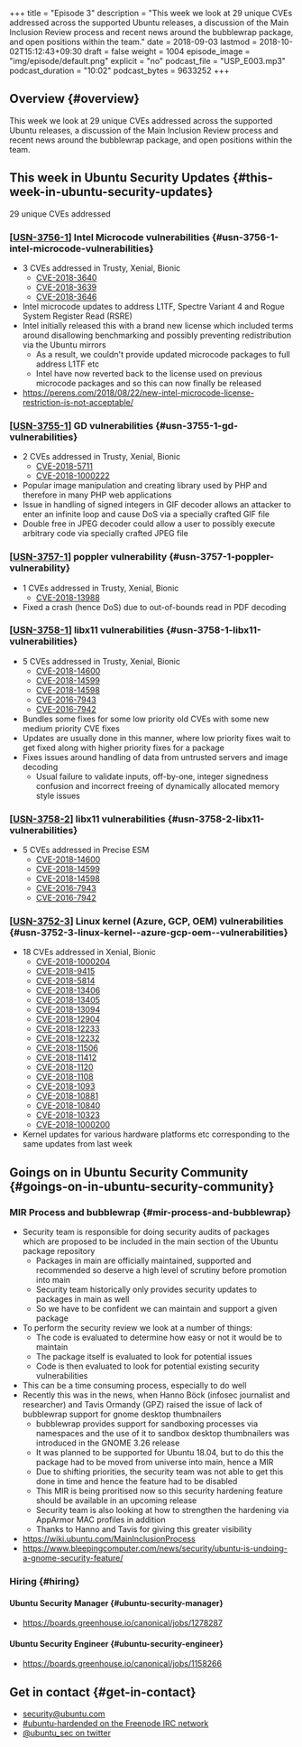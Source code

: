 +++
title = "Episode 3"
description = "This week we look at 29 unique CVEs addressed across the supported Ubuntu releases, a discussion of the Main Inclusion Review process and recent news around the bubblewrap package, and open positions within the team."
date = 2018-09-03
lastmod = 2018-10-02T15:12:43+09:30
draft = false
weight = 1004
episode_image = "img/episode/default.png"
explicit = "no"
podcast_file = "USP_E003.mp3"
podcast_duration = "10:02"
podcast_bytes = 9633252
+++

## Overview {#overview}

This week we look at 29 unique CVEs addressed across the supported Ubuntu releases, a discussion of the Main Inclusion Review process and recent news around the bubblewrap package, and open positions within the team.


## This week in Ubuntu Security Updates {#this-week-in-ubuntu-security-updates}

29 unique CVEs addressed


### [[USN-3756-1](https://usn.ubuntu.com/3756-1/)] Intel Microcode vulnerabilities {#usn-3756-1-intel-microcode-vulnerabilities}

-   3 CVEs addressed in Trusty, Xenial, Bionic
    -   [CVE-2018-3640](https://people.canonical.com/~ubuntu-security/cve/CVE-2018-3640)
    -   [CVE-2018-3639](https://people.canonical.com/~ubuntu-security/cve/CVE-2018-3639)
    -   [CVE-2018-3646](https://people.canonical.com/~ubuntu-security/cve/CVE-2018-3646)
-   Intel microcode updates to address L1TF, Spectre Variant 4 and Rogue System Register Read (RSRE)
-   Intel initially released this with a brand new license which included terms around disallowing benchmarking and possibly preventing redistribution via the Ubuntu mirrors
    -   As a result, we couldn't provide updated microcode packages to full address L1TF etc
    -   Intel have now reverted back to the license used on previous microcode packages and so this can now finally be released
-   <https://perens.com/2018/08/22/new-intel-microcode-license-restriction-is-not-acceptable/>


### [[USN-3755-1](https://usn.ubuntu.com/3755-1/)] GD vulnerabilities {#usn-3755-1-gd-vulnerabilities}

-   2 CVEs addressed in Trusty, Xenial, Bionic
    -   [CVE-2018-5711](https://people.canonical.com/~ubuntu-security/cve/CVE-2018-5711)
    -   [CVE-2018-1000222](https://people.canonical.com/~ubuntu-security/cve/CVE-2018-1000222)
-   Popular image manipulation and creating library used by PHP and therefore in many PHP web applications
-   Issue in handling of signed integers in GIF decoder allows an attacker to enter an infinite loop and cause DoS via a specially crafted GIF file
-   Double free in JPEG decoder could allow a user to possibly execute arbitrary code via specially crafted JPEG file


### [[USN-3757-1](https://usn.ubuntu.com/3757-1/)] poppler vulnerability {#usn-3757-1-poppler-vulnerability}

-   1 CVEs addressed in Trusty, Xenial, Bionic
    -   [CVE-2018-13988](https://people.canonical.com/~ubuntu-security/cve/CVE-2018-13988)
-   Fixed a crash (hence DoS) due to out-of-bounds read in PDF decoding


### [[USN-3758-1](https://usn.ubuntu.com/3758-1/)] libx11 vulnerabilities {#usn-3758-1-libx11-vulnerabilities}

-   5 CVEs addressed in Trusty, Xenial, Bionic
    -   [CVE-2018-14600](https://people.canonical.com/~ubuntu-security/cve/CVE-2018-14600)
    -   [CVE-2018-14599](https://people.canonical.com/~ubuntu-security/cve/CVE-2018-14599)
    -   [CVE-2018-14598](https://people.canonical.com/~ubuntu-security/cve/CVE-2018-14598)
    -   [CVE-2016-7943](https://people.canonical.com/~ubuntu-security/cve/CVE-2016-7943)
    -   [CVE-2016-7942](https://people.canonical.com/~ubuntu-security/cve/CVE-2016-7942)
-   Bundles some fixes for some low priority old CVEs with some new medium priority CVE fixes
-   Updates are usually done in this manner, where low priority fixes wait to get fixed along with higher priority fixes for a package
-   Fixes issues around handling of data from untrusted servers and image decoding
    -   Usual failure to validate inputs, off-by-one, integer signedness confusion and incorrect freeing of dynamically allocated memory style issues


### [[USN-3758-2](https://usn.ubuntu.com/3758-2/)] libx11 vulnerabilities {#usn-3758-2-libx11-vulnerabilities}

-   5 CVEs addressed in Precise ESM
    -   [CVE-2018-14600](https://people.canonical.com/~ubuntu-security/cve/CVE-2018-14600)
    -   [CVE-2018-14599](https://people.canonical.com/~ubuntu-security/cve/CVE-2018-14599)
    -   [CVE-2018-14598](https://people.canonical.com/~ubuntu-security/cve/CVE-2018-14598)
    -   [CVE-2016-7943](https://people.canonical.com/~ubuntu-security/cve/CVE-2016-7943)
    -   [CVE-2016-7942](https://people.canonical.com/~ubuntu-security/cve/CVE-2016-7942)


### [[USN-3752-3](https://usn.ubuntu.com/3752-3/)] Linux kernel (Azure, GCP, OEM) vulnerabilities {#usn-3752-3-linux-kernel--azure-gcp-oem--vulnerabilities}

-   18 CVEs addressed in Xenial, Bionic
    -   [CVE-2018-1000204](https://people.canonical.com/~ubuntu-security/cve/CVE-2018-1000204)
    -   [CVE-2018-9415](https://people.canonical.com/~ubuntu-security/cve/CVE-2018-9415)
    -   [CVE-2018-5814](https://people.canonical.com/~ubuntu-security/cve/CVE-2018-5814)
    -   [CVE-2018-13406](https://people.canonical.com/~ubuntu-security/cve/CVE-2018-13406)
    -   [CVE-2018-13405](https://people.canonical.com/~ubuntu-security/cve/CVE-2018-13405)
    -   [CVE-2018-13094](https://people.canonical.com/~ubuntu-security/cve/CVE-2018-13094)
    -   [CVE-2018-12904](https://people.canonical.com/~ubuntu-security/cve/CVE-2018-12904)
    -   [CVE-2018-12233](https://people.canonical.com/~ubuntu-security/cve/CVE-2018-12233)
    -   [CVE-2018-12232](https://people.canonical.com/~ubuntu-security/cve/CVE-2018-12232)
    -   [CVE-2018-11506](https://people.canonical.com/~ubuntu-security/cve/CVE-2018-11506)
    -   [CVE-2018-11412](https://people.canonical.com/~ubuntu-security/cve/CVE-2018-11412)
    -   [CVE-2018-1120](https://people.canonical.com/~ubuntu-security/cve/CVE-2018-1120)
    -   [CVE-2018-1108](https://people.canonical.com/~ubuntu-security/cve/CVE-2018-1108)
    -   [CVE-2018-1093](https://people.canonical.com/~ubuntu-security/cve/CVE-2018-1093)
    -   [CVE-2018-10881](https://people.canonical.com/~ubuntu-security/cve/CVE-2018-10881)
    -   [CVE-2018-10840](https://people.canonical.com/~ubuntu-security/cve/CVE-2018-10840)
    -   [CVE-2018-10323](https://people.canonical.com/~ubuntu-security/cve/CVE-2018-10323)
    -   [CVE-2018-1000200](https://people.canonical.com/~ubuntu-security/cve/CVE-2018-1000200)
-   Kernel updates for various hardware platforms etc corresponding to the same updates from last week


## Goings on in Ubuntu Security Community {#goings-on-in-ubuntu-security-community}


### MIR Process and bubblewrap {#mir-process-and-bubblewrap}

-   Security team is responsible for doing security audits of packages which are proposed to be included in the main section of the Ubuntu package repository
    -   Packages in main are officially maintained, supported and recommended so deserve a high level of scrutiny before promotion into main
    -   Security team historically only provides security updates to packages in main as well
    -   So we have to be confident we can maintain and support a given package
-   To perform the security review we look at a number of things:
    -   The code is evaluated to determine how easy or not it would be to maintain
    -   The package itself is evaluated to look for potential issues
    -   Code is then evaluated to look for potential existing security vulnerabilities
-   This can be a time consuming process, especially to do well
-   Recently this was in the news, when Hanno Böck (infosec journalist and
    researcher) and Tavis Ormandy (GPZ) raised the issue of lack of bubblewrap
    support for gnome desktop thumbnailers
    -   bubblewrap provides support for sandboxing processes via namespaces and the
        use of it to sandbox desktop thumbnailers was introduced in the GNOME 3.26
        release
    -   It was planned to be supported for Ubuntu 18.04, but to do this the package
        had to be moved from universe into main, hence a MIR
    -   Due to shifting priorities, the security team was not able to get this done
        in time and hence the feature had to be disabled
    -   This MIR is being proritised now so this security hardening feature should be available in an upcoming release
    -   Security team is also looking at how to strengthen the hardening via AppArmor MAC profiles in addition
    -   Thanks to Hanno and Tavis for giving this greater visibility
-   <https://wiki.ubuntu.com/MainInclusionProcess>
-   <https://www.bleepingcomputer.com/news/security/ubuntu-is-undoing-a-gnome-security-feature/>


### Hiring {#hiring}


#### Ubuntu Security Manager {#ubuntu-security-manager}

-   <https://boards.greenhouse.io/canonical/jobs/1278287>


#### Ubuntu Security Engineer {#ubuntu-security-engineer}

-   <https://boards.greenhouse.io/canonical/jobs/1158266>


## Get in contact {#get-in-contact}

-   [security@ubuntu.com](mailto:security@ubuntu.com)
-   [#ubuntu-hardended on the Freenode IRC network](http://webchat.freenode.net?channels=%2523ubuntu-hardened&uio=d4)
-   [@ubuntu\_sec on twitter](https://twitter.com/ubuntu%5Fsec)